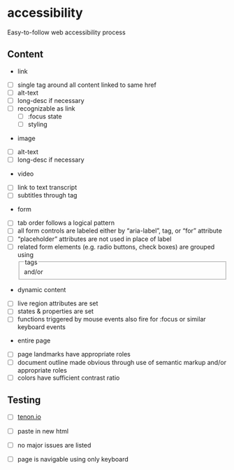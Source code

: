 # accessibility
Easy-to-follow web accessibility process

## Content
* link
 * [ ] single <a> tag around all content linked to same href
 * [ ] alt-text
 * [ ] long-desc if necessary
 * [ ] recognizable as link
   * [ ] :focus state
    * [ ] styling
* image
 * [ ] alt-text
 * [ ] long-desc if necessary
* video
 * [ ]  link to text transcript
 * [ ] subtitles through <track> tag
* form
 * [ ] tab order follows a logical pattern
 * [ ] all form controls are labeled either by “aria-label”, <label> tag, or “for” attribute
 * [ ] “placeholder” attributes are not used in place of label
 * [ ] related form elements (e.g. radio buttons, check boxes) are grouped using <fieldset> and/or <legend> tags
* dynamic content
 * [ ] live region attributes are set
 * [ ] states & properties are set
 * [ ] functions triggered by mouse events also fire for :focus or similar keyboard events
* entire page 
 * [ ] page landmarks have appropriate roles
 * [ ] document outline made obvious through use of semantic markup and/or appropriate roles
 * [ ] colors have sufficient contrast ratio

## Testing
* [ ] [tenon.io](http://tenon.io)
 * [ ] paste in new html
 * [ ] no major issues are listed
* [ ]  page is navigable using only keyboard
 
 
